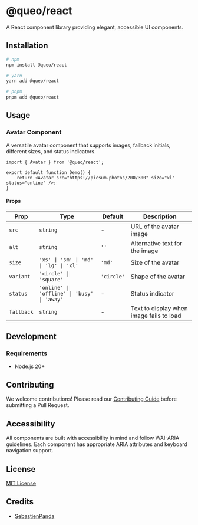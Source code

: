 # @queo/react

A React component library providing elegant, accessible UI components.

## Installation

```bash
# npm
npm install @queo/react

# yarn
yarn add @queo/react

# pnpm
pnpm add @queo/react
```

## Usage

### Avatar Component

A versatile avatar component that supports images, fallback initials, different sizes, and status indicators.

```tsx
import { Avatar } from '@queo/react';

export default function Demo() {
	return <Avatar src="https://picsum.photos/200/300" size="xl" status="online" />;
}
```

#### Props

| Prop       | Type                                        | Default    | Description                              |
| ---------- | ------------------------------------------- | ---------- | ---------------------------------------- |
| `src`      | `string`                                    | -          | URL of the avatar image                  |
| `alt`      | `string`                                    | `''`       | Alternative text for the image           |
| `size`     | `'xs' \| 'sm' \| 'md' \| 'lg' \| 'xl'`      | `'md'`     | Size of the avatar                       |
| `variant`  | `'circle' \| 'square'`                      | `'circle'` | Shape of the avatar                      |
| `status`   | `'online' \| 'offline' \| 'busy' \| 'away'` | -          | Status indicator                         |
| `fallback` | `string`                                    | -          | Text to display when image fails to load |

## Development

### Requirements

- Node.js 20+

## Contributing

We welcome contributions! Please read our [Contributing Guide](../../CONTRIBUTING.md) before submitting a Pull Request.

## Accessibility

All components are built with accessibility in mind and follow WAI-ARIA guidelines. Each component has appropriate ARIA attributes and keyboard navigation support.

## License

[MIT License](../../LICENSE)

## Credits

- [SebastienPanda](https://github.com/Sebastienpanda)
